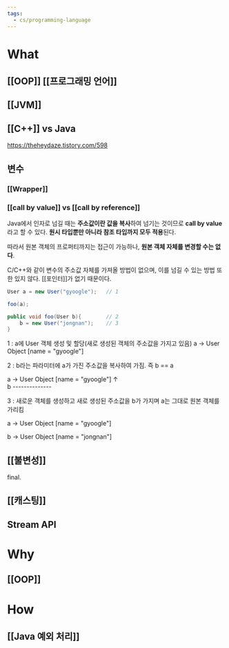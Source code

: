 ```yaml
---
tags:
  - cs/programming-language
---
```



# What

## [[OOP]] [[프로그래밍 언어]]

## [[JVM]]

## [[C++]] vs Java

https://theheydaze.tistory.com/598

## 변수

### [[Wrapper]]
 
### [[call by value]] vs [[call by reference]]


Java에서 인자로 넘길 때는 **주소값이란 값을 복사**하여 넘기는 것이므로 **call by value**라고 할 수 있다. **원시 타입뿐만 아니라 참조 타입까지 모두 적용**된다.

따라서 원본 객체의 프로퍼티까지는 접근이 가능하나, **원본 객체 자체를 변경할 수는 없다**.



C/C++와 같이 변수의 주소값 자체를 가져올 방법이 없으며, 이를 넘길 수 있는 방법 또한 있지 않다.
[[포인터]]가 없기 때문이다.


```java
User a = new User("gyoogle");   // 1

foo(a);

public void foo(User b){        // 2
    b = new User("jongnan");    // 3
}

```

1 : a에 User 객체 생성 및 할당(새로 생성된 객체의 주소값을 가지고 있음)
 a   -> User Object [name = "gyoogle"]
 
2 : b라는 파라미터에 a가 가진 주소값을 복사하여 가짐. 즉 b == a

 a   -> User Object [name = "gyoogle"]
               ↑     
 b   --------------
 
3 : 새로운 객체를 생성하고 새로 생성된 주소값을 b가 가지며 a는 그대로 원본 객체를 가리킴
 
 a   -> User Object [name = "gyoogle"]
                   
 b   -> User Object [name = "jongnan"]



## [[불변성]]

final.


## [[캐스팅]]

## Stream API

# Why

## [[OOP]]



# How


## [[Java 예외 처리]]
